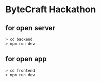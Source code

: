 # ByteCraft Hackathon

## for open server
    > cd backend 
    > npm run dev

    
## for open app
    > cd frontend 
    > npm run dev